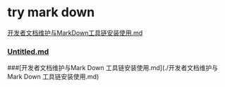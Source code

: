 # try mark down

[开发者文档维护与MarkDown工具链安装使用.md](./开发者文档维护与MarkDown工具链安装使用.md)

### [Untitled.md](./Untitled.md)



###[开发者文档维护与Mark Down 工具链安装使用.md](./开发者文档维护与Mark Down 工具链安装使用.md)

